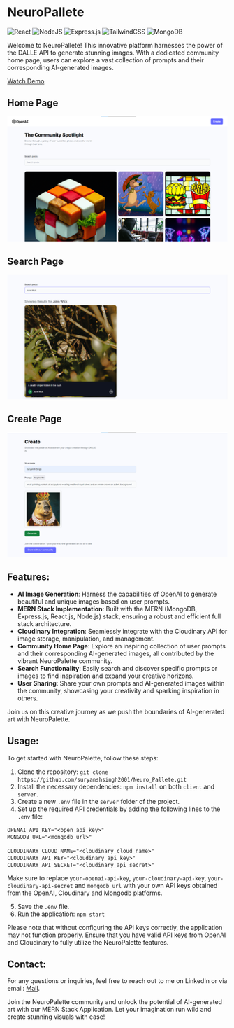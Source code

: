 # NeuroPallete
![React](https://img.shields.io/badge/react-%2320232a.svg?style=for-the-badge&logo=react&logoColor=%2361DAFB) ![NodeJS](https://img.shields.io/badge/node.js-6DA55F?style=for-the-badge&logo=node.js&logoColor=white)  ![Express.js](https://img.shields.io/badge/express.js-%23404d59.svg?style=for-the-badge&logo=express&logoColor=%2361DAFB) ![TailwindCSS](https://img.shields.io/badge/tailwindcss-%2338B2AC.svg?style=for-the-badge&logo=tailwind-css&logoColor=white) ![MongoDB](https://img.shields.io/badge/MongoDB-%234ea94b.svg?style=for-the-badge&logo=mongodb&logoColor=white)

Welcome to NeuroPallete! This innovative platform harnesses the power of the DALLE API to generate stunning images. With a dedicated community home page, users can explore a vast collection of prompts and their corresponding AI-generated images.
 
[Watch Demo](https://youtu.be/kCuvPMvV3Gc)

## Home Page 
![Home](https://github.com/suryanshsingh2001/Neuro_Pallete/blob/main/Home%20Page.png?raw=true) 

## Search Page
![Search](https://github.com/suryanshsingh2001/Neuro_Pallete/blob/main/Search.png?raw=true)

## Create Page
![Search](https://github.com/suryanshsingh2001/Neuro_Pallete/blob/main/Create.png?raw=true)

## Features:

- **AI Image Generation**: Harness the capabilities of OpenAI to generate beautiful and unique images based on user prompts.
- **MERN Stack Implementation**: Built with the MERN (MongoDB, Express.js, React.js, Node.js) stack, ensuring a robust and efficient full stack architecture.
- **Cloudinary Integration**: Seamlessly integrate with the Cloudinary API for image storage, manipulation, and management.
- **Community Home Page**: Explore an inspiring collection of user prompts and their corresponding AI-generated images, all contributed by the vibrant NeuroPalette community.
- **Search Functionality**: Easily search and discover specific prompts or images to find inspiration and expand your creative horizons.
- **User Sharing**: Share your own prompts and AI-generated images within the community, showcasing your creativity and sparking inspiration in others.


Join us on this creative journey as we push the boundaries of AI-generated art with NeuroPalette.

## Usage:

To get started with NeuroPalette, follow these steps:

1. Clone the repository: `git clone https://github.com/suryanshsingh2001/Neuro_Pallete.git`
2. Install the necessary dependencies: `npm install` on both `client` and `server`.
3. Create a new `.env` file in the `server` folder of the project.
4. Set up the required API credentials by adding the following lines to the `.env` file:

```
OPENAI_API_KEY="<open_api_key>"
MONGODB_URL="<mongodb_url>"

CLOUDINARY_CLOUD_NAME="<cloudinary_cloud_name>"
CLOUDINARY_API_KEY="<cloudinary_api_key>"
CLOUDINARY_API_SECRET="<cloudinary_api_secret>"
```
Make sure to replace `your-openai-api-key`, `your-cloudinary-api-key`, `your-cloudinary-api-secret` and `mongodb_url` with your own API keys obtained from the OpenAI, Cloudinary and Mongodb platforms.

5. Save the `.env` file.
6. Run the application: `npm start`

Please note that without configuring the API keys correctly, the application may not function properly. Ensure that you have valid API keys from OpenAI and Cloudinary to fully utilize the NeuroPalette features.

## Contact:

For any questions or inquiries, feel free to reach out to me on LinkedIn or via email: [Mail](mailto:ricochetthestoryteller2001@gmail.com
).

Join the NeuroPalette community and unlock the potential of AI-generated art with our MERN Stack Application. Let your imagination run wild and create stunning visuals with ease!

